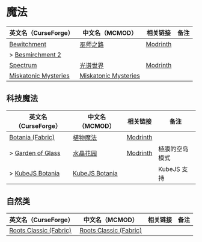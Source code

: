 # 魔法

| 英文名（CurseForge）                                                                      | 中文名（MCMOD）                                              | 相关链接                                         | 备注 |
| ----------------------------------------------------------------------------------------- | ------------------------------------------------------------ | ------------------------------------------------ | ---- |
| [Bewitchment](https://www.curseforge.com/minecraft/mc-mods/bewitchment)                   | [巫师之路](https://www.mcmod.cn/class/1127.html)             | [Modrinth](https://modrinth.com/mod/bewitchment) |      |
| > [Besmirchment 2](https://www.curseforge.com/minecraft/mc-mods/besmirchment-2)           |                                                              |                                                  |      |
| [Spectrum](https://www.curseforge.com/minecraft/mc-mods/spectrum)                         | [光谱世界](https://www.mcmod.cn/class/6175.html)             | [Modrinth](https://modrinth.com/mod/spectrum)    |
| [Miskatonic Mysteries](https://www.curseforge.com/minecraft/mc-mods/miskatonic-mysteries) | [Miskatonic Mysteries](https://www.mcmod.cn/class/4608.html) |                                                  |      |

## 科技魔法

| 英文名（CurseForge）                                                                      | 中文名（MCMOD）                                        | 相关链接                                           | 备注           |
| ----------------------------------------------------------------------------------------- | ------------------------------------------------------ | -------------------------------------------------- | -------------- |
| [Botania (Fabric)](https://www.curseforge.com/minecraft/mc-mods/botania-fabric)           | [植物魔法](https://www.mcmod.cn/class/332.html)        | [Modrinth](https://modrinth.com/mod/botania)       |                |
| > [Garden of Glass](https://www.curseforge.com/minecraft/mc-mods/botania-garden-of-glass) | [水晶花园](https://www.mcmod.cn/class/645.html)        | [Modrinth](https://modrinth.com/mod/gardenofglass) | 植膜的空岛模式 |
| > [KubeJS Botania](https://www.curseforge.com/minecraft/mc-mods/kubejs-botania)           | [KubeJS Botania](https://www.mcmod.cn/class/6505.html) |                                                    | KubeJS 支持    |

## 自然类

| 英文名（CurseForge）                                                                        | 中文名（MCMOD）                                                 | 相关链接 | 备注 |
| ------------------------------------------------------------------------------------------- | --------------------------------------------------------------- | -------- | ---- |
| [Roots Classic (Fabric)](https://www.curseforge.com/minecraft/mc-mods/roots-classic-fabric) | [Roots Classic (Fabric)](https://www.mcmod.cn/class/11659.html) |          |      |
